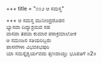 +++
title = "೦೦೨ ಆ ಸಮಸ್ತ"

+++
ಆ ಸಮಸ್ತ ಮುನೀಂದ್ರರೊಡನ  
ಭ್ಯಾಸವಾ ದಿವ್ಯಾಶ್ರಮದ ಸಹ  
ವಾಸವಾ ತಪವಾ ಕುಮಾರ ಪರಾಕ್ರಮಾಲೋಕ   
ಆ ಸಮಂಜಸ ಸತಿಯರಿಬ್ಬರು  
ಪಾಸನೆಗಳಾ ವಿಭವಕಿಭಪುರಿ  
ಯಾ ಸಮಸ್ತೈಶ್ವರ್ಯವದು ತೃಣವಾಯ್ತು ಭೂಪತಿಗೆ      ॥2॥